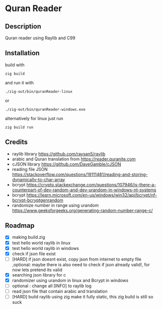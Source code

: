 # Quran Reader

## Description
Quran reader using Raylib and C99

## Installation

build with 
```zig
zig build
```
 and run it with 
```zig
./zig-out/bin/quranReader-linux 
```
or 
```zig
./zig-out/bin/quranReader-windows.exe
```

alternatively for linux just run 

```zig
zig build run
```


## Credits

- raylib library https://github.com/raysan5/raylib
- arabic and Quran translation from https://reader.quranite.com
- cJSON library https://github.com/DaveGamble/cJSON
- reading file JSON https://stackoverflow.com/questions/19111481/reading-and-storing-dynamically-to-char-array
- bcrypt https://crypto.stackexchange.com/questions/107946/is-there-a-counterpart-of-dev-random-and-dev-urandom-in-windows-nt-systems
- bcrypt https://learn.microsoft.com/en-us/windows/win32/api/bcrypt/nf-bcrypt-bcryptgenrandom
- randomize number in range using urandom https://www.geeksforgeeks.org/generating-random-number-range-c/

## Roadmap
- [x] making build.zig
- [x] test hello world raylib in linux 
- [x] test hello world raylib in windows
- [x] check if json file exist
- [ ] [HARD] if json doesnt exist, copy json from internet to empty file ,optional: maybe there is also need  to check if json already valid!, for now lets pretend its valid
- [x] searching json library for c
- [x] randomizer using urandom in linux and Bcrypt in windows 
- [ ] optional : change all [INFO] to raylib log
- [ ] read json file that contain arabic and translation
- [ ] [HARD] build raylib using zig make it fully static, this zig build is still so suck 
